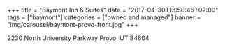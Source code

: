 +++
title = "Baymont Inn & Suites"
date = "2017-04-30T13:50:46+02:00"
tags = ["baymont"]
categories = ["owned and managed"]
banner = "img/carousel/baymont-provo-front.jpg"
+++

2230 North University Parkway
Provo, UT 84604
